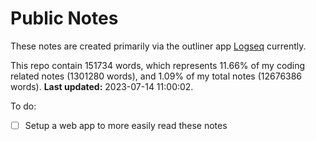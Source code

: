 # Public Notes

These notes are created primarily via the outliner app [Logseq](https://github.com/logseq/logseq) currently.

This repo contain 151734 words, which represents 11.66% of my coding related notes (1301280 words), and 1.09% of my total notes (12676386 words). **Last updated:** 2023-07-14 11:00:02. 

To do:

- [ ] Setup a web app to more easily read these notes
